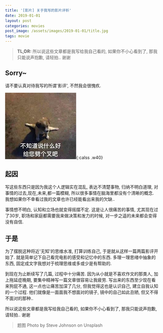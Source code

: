 ```yaml
---
title: '[影片] 关于我写的影片评析'
date: 2019-01-01
layout: post
categories: movies
post_image: /assets/images/2019-01-01/title.jpg
tags: movie
---
```

> **TL;DR:** 
> 所以说这些文章都是我写给我自己看的, 如果你不小心看到了, 那我只能说声抱歉, 请轻拍.. 谢谢

## Sorry~
请不要认真对待我写的所谓'影评', 不然我会很愧疚.

![dog](/assets/images/2019-01-01/dog.jpeg){:calss .w40}

## 起因
写这些东西只是因为我这个人逻辑实在混乱, 表达不清楚事物, 归纳不明白道理, 对事情的过去,现在,未来,都一篇模糊, 所以很多事情在脑海里都没有个清晰的概念. 我想如果你不幸看过我的文章也许已经能看出来我的欠缺..

事情想不明白, 认知和立场也就变得摇摆不定. 这是让人很痛苦的事情, 尤其现在过了30岁, 职场和家庭都需要我来做决策和发力的时候, 对一步之遥的未来都会变得没有自信.

## 于是
为了摆脱这种将近'无知'的思维水准, 打算训练自己, 于是就从这样一篇两篇影评开始了. 就是简单记下自己看完电影的感受和记忆中的东西. 多理一理思绪中抽象的东西, 固定成文字我想对于梳理思维或多或少是有帮助的. 

到现在为止断续写了几篇, 过程中十分痛苦. 因为从小就是不喜欢作文的那类人, 加上拖延症晚期, 要集中精神写一篇文章很容易让我疲劳. 写出来的东西至少现在看来狗屁不通, 这一点也让痛苦加深了几分, 但我觉得这也是认识自己, 建立自我认知的一个过程. 他们就像是一面面我不想面对的镜子, 镜中的自己如此丑陋, 但又不得不面对的那种..

所以说这些文章都是我写给我自己看的, 如果你不小心看到了, 那我只能说声抱歉, 请轻拍.. 谢谢


> 题图 Photo by Steve Johnson on Unsplash